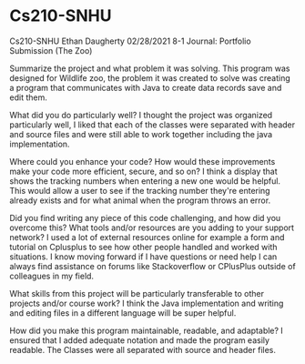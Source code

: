 # Cs210-SNHU
Cs210-SNHU 
Ethan Daugherty
02/28/2021
8-1 Journal: Portfolio Submission
(The Zoo) 

Summarize the project and what problem it was solving.
  This program was designed for Wildlife zoo, the problem it was created to solve was creating a program that communicates with Java to create data records save and edit them.
  
What did you do particularly well?
  I thought the project was organized particularly well, I liked that each of the classes were separated with header and source files and were still able to work together including the java implementation.
  
Where could you enhance your code? How would these improvements make your code more efficient, secure, and so on?
  I think a display that shows the tracking numbers when entering a new one would be helpful. This would allow a user to see if the tracking number they're entering already exists and for what animal when the program throws an error.

Did you find writing any piece of this code challenging, and how did you overcome this? What tools and/or resources are you adding to your support network?
  I used a lot of external resources online for example a form and tutorial on Cplusplus to see how other people handled and worked with situations. I know moving forward if I have questions or need help I can always find assistance on forums like Stackoverflow or CPlusPlus outside of colleagues in my field.

What skills from this project will be particularly transferable to other projects and/or course work?
  I think the Java implementation and writing and editing files in a different language will be super helpful.
  
How did you make this program maintainable, readable, and adaptable? 
  I ensured that I added adequate notation and made the program easily readable. The Classes were all separated with source and header files.
